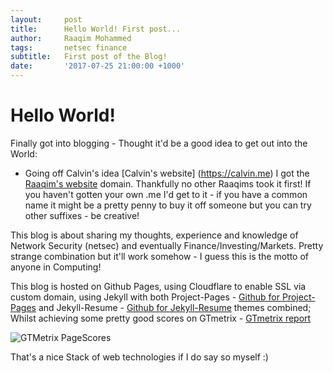 ```yaml
---
layout:     post
title:      Hello World! First post...
author:     Raaqim Mohammed
tags: 		netsec finance
subtitle:  	First post of the Blog!
date:       '2017-07-25 21:00:00 +1000'
---
```


# Hello World!

Finally got into blogging - Thought it'd be a good idea to get out into the World:

* Going off Calvin's idea [Calvin's website] (https://calvin.me) I got the [Raaqim's website](https://raaqim.me) domain. Thankfully no other Raaqims took it first! If you haven't gotten your own .me I'd get to it - if you have a common name it might be a pretty penny to buy it off someone but you can try other suffixes - be creative!

This blog is about sharing my thoughts, experience and knowledge of Network Security (netsec) and eventually Finance/Investing/Markets. Pretty strange combination but it'll work somehow - I guess this is the motto of anyone in Computing!

This blog is hosted on Github Pages, using Cloudflare to enable SSL via custom domain, using Jekyll with both Project-Pages - [Github for Project-Pages](https://github.com/projectpages/project-pages) and Jekyll-Resume - [Github for Jekyll-Resume](https://github.com/mattcouchman/jekyll-resume) themes combined; Whilst achieving some pretty good scores on GTmetrix - [GTmetrix report](https://gtmetrix.com/reports/raaqim.me/LrpkW2GB)

![GTMetrix PageScores](https://raaqim.me/img/pagespeed.png)

That's a nice Stack of web technologies if I do say so myself :)